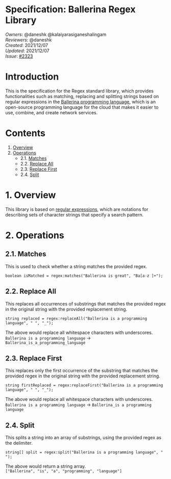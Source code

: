 # Specification: Ballerina Regex Library

_Owners_: @daneshk @kalaiyarasiganeshalingam  
_Reviewers_: @daneshk  
_Created_: 2021/12/07   
_Updated_: 2021/12/07  
_Issue_: [#2323](https://github.com/ballerina-platform/ballerina-standard-library/issues/2323)

# Introduction
This is the specification for the Regex standard library, which provides functionalities such as matching, 
replacing and splitting strings based on regular expressions in the 
[Ballerina programming language](https://ballerina.io/), which is an open-source programming language for the cloud that
makes it easier to use, combine, and create network services.

# Contents
1. [Overview](#1-overview)
2. [Operations](#2-operations)
    * 2.1. [Matches](#21-matches)
    * 2.2. [Replace All](#22-replace-all)
    * 2.3. [Replace First](#23-replace-first)
    * 2.4. [Split](#24-split)

# 1. Overview
This library is based on [regular expressions](https://en.wikipedia.org/wiki/Regular_expression), which are notations 
for describing sets of character strings that specify a search pattern.

# 2. Operations

## 2.1. Matches
This is used to check whether a string matches the provided regex.
```ballerina
boolean isMatched = regex:matches("Ballerina is great", "Ba[a-z ]+");
```

## 2.2. Replace All
This replaces all occurrences of substrings that matches the provided regex in the original string with the provided
replacement string.
```ballerina
string replaced = regex:replaceAll("Ballerina is a programming language", " ", "_");
```
The above would replace all whitespace characters with underscores.  
`Ballerina is a programming language` → `Ballerina_is_a_programming_language`

## 2.3. Replace First
This replaces only the first occurrence of the substring that matches the provided regex in the original string with 
the provided replacement string.
```ballerina
string firstReplaced = regex:replaceFirst("Ballerina is a programming language", " ", "_");
```

The above would replace all whitespace characters with underscores.  
`Ballerina is a programming language` → `Ballerina_is a programming language`

## 2.4. Split
This splits a string into an array of substrings, using the provided regex as the delimiter.
```ballerina
string[] split = regex:split("Ballerina is a programming language", " ");
```
The above would return a string array.  
`["Ballerina", "is", "a", "programming", "language"]`
